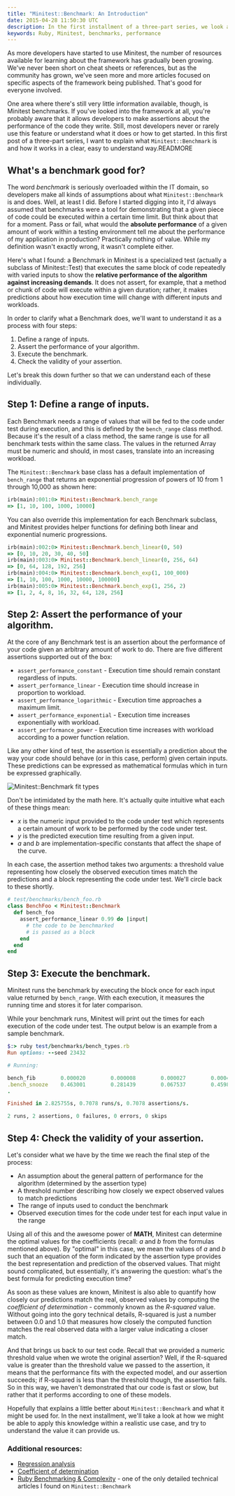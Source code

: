 ```yaml
---
title: "Minitest::Benchmark: An Introduction"
date: 2015-04-28 11:50:30 UTC
description: In the first installment of a three-part series, we look at Minitest::Benchmark to find out how it works and what it's good for.
keywords: Ruby, Minitest, benchmarks, performance
---
```

As more developers have started to use Minitest, the number of resources available for learning about the framework has gradually been growing.  We've never been short on cheat sheets or references, but as the community has grown, we've seen more and more articles focused on specific aspects of the framework being published.  That's good for everyone involved.

One area where there's still very little information available, though, is Minitest benchmarks.  If you've looked into the framework at all, you're probably aware that it allows developers to make assertions about the performance of the code they write.  Still, most developers never or rarely use this feature or understand what it does or how to get started.  In this first post of a three-part series, I want to explain what `Minitest::Benchmark` is and how it works in a clear, easy to understand way.READMORE

## What's a benchmark good for?

The word *benchmark* is seriously overloaded within the IT domain, so developers make all kinds of assumptions about what `Minitest::Benchmark` is and does.  Well, at least I did.  Before I started digging into it, I'd always assumed that benchmarks were a tool for demonstrating that a given piece of code could be executed within a certain time limit.  But think about that for a moment.  Pass or fail, what would the **absolute performance** of a given amount of work within a testing environment tell me about the performance of my application in production?  Practically nothing of value.  While my definition wasn't exactly wrong, it wasn't complete either.

Here's what I found: a Benchmark in Minitest is a specialized test (actually a subclass of Minitest::Test) that executes the same block of code repeatedly with varied inputs to show the **relative performance of the algorithm against increasing demands**.  It does not assert, for example, that a method or chunk of code will execute within a given duration; rather, it makes predictions about how execution time will change with different inputs and workloads.

In order to clarify what a Benchmark does, we'll want to understand it as a process with four steps:

1. Define a range of inputs.
2. Assert the performance of your algorithm.
3. Execute the benchmark.
4. Check the validity of your assertion.

Let's break this down further so that we can understand each of these individually.

## Step 1: Define a range of inputs.

Each Benchmark needs a range of values that will be fed to the code under test during execution, and this is defined by the `bench_range` class method.  Because it's the result of a class method, the same range is use for all benchmark tests within the same class.  The values in the returned Array must be numeric and should, in most cases, translate into an increasing workload.

The `Minitest::Benchmark` base class has a default implementation of `bench_range` that returns an exponential progression of powers of 10 from 1 through 10,000 as shown here:

```ruby
irb(main):001:0> Minitest::Benchmark.bench_range
=> [1, 10, 100, 1000, 10000]
```

You can also override this implementation for each Benchmark subclass, and Minitest provides helper functions for defining both linear and exponential numeric progressions.

```ruby
irb(main):002:0> Minitest::Benchmark.bench_linear(0, 50)
=> [0, 10, 20, 30, 40, 50]
irb(main):003:0> Minitest::Benchmark.bench_linear(0, 256, 64)
=> [0, 64, 128, 192, 256]
irb(main):004:0> Minitest::Benchmark.bench_exp(1, 100_000)
=> [1, 10, 100, 1000, 10000, 100000]
irb(main):005:0> Minitest::Benchmark.bench_exp(1, 256, 2)
=> [1, 2, 4, 8, 16, 32, 64, 128, 256]
```

## Step 2: Assert the performance of your algorithm.

At the core of any Benchmark test is an assertion about the performance of your code given an arbitrary amount of work to do.  There are five different assertions supported out of the box:

- `assert_performance_constant` - Execution time should remain constant regardless of inputs.
- `assert_performance_linear` - Execution time should increase in proportion to workload.
- `assert_performance_logarithmic` - Execution time approaches a maximum limit.
- `assert_performance_exponential` - Execution time increases exponentially with workload.
- `assert_performance_power` - Execution time increases with workload according to a power function relation.

Like any other kind of test, the assertion is essentially a prediction about the way your code should behave (or in this case, perform) given certain inputs.  These predictions can be expressed as mathematical formulas which in turn be expressed graphically.

<div class="w-full max-w-2xl p-6 mx-auto dark:my-6 dark:bg-white">
  <img src="/images/benchmark_fits.png" title="Minitest::Benchmark fit types" alt="Minitest::Benchmark fit types" class="w-full" />
</div>

Don't be intimidated by the math here.  It's actually quite intuitive what each of these things mean:

* *x* is the numeric input provided to the code under test which represents a certain amount of work to be performed by the code under test.
* *y* is the predicted execution time resulting from a given input.
* *a* and *b* are implementation-specific constants that affect the shape of the curve.

In each case, the assertion method takes two arguments: a threshold value representing how closely the observed execution times match the predictions and a block representing the code under test.  We'll circle back to these shortly.

```ruby
# test/benchmarks/bench_foo.rb
class BenchFoo < Minitest::Benchmark
  def bench_foo
    assert_performance_linear 0.99 do |input|
      # the code to be benchmarked
      # is passed as a block
    end
  end
end
```

## Step 3: Execute the benchmark.

Minitest runs the benchmark by executing the block once for each input value returned by `bench_range`.  With each execution, it measures the running time and stores it for later comparison.

While your benchmark runs, Minitest will print out the times for each execution of the code under test.  The output below is an example from a sample benchmark.

```ruby
$:> ruby test/benchmarks/bench_types.rb
Run options: --seed 23432

# Running:

bench_fib        0.000020        0.000008        0.000027        0.000447
.bench_snooze    0.463001        0.281439        0.067537        0.459881
.

Finished in 2.825755s, 0.7078 runs/s, 0.7078 assertions/s.

2 runs, 2 assertions, 0 failures, 0 errors, 0 skips
```

## Step 4: Check the validity of your assertion.

Let's consider what we have by the time we reach the final step of the process:

* An assumption about the general pattern of performance for the algorithm (determined by the assertion type)
* A threshold number describing how closely we expect observed values to match predictions
* The range of inputs used to conduct the benchmark
* Observed execution times for the code under test for each input value in the range

Using all of this and the awesome power of **MATH**, Minitest can determine the optimal values for the coefficients (recall: *a* and *b* from the formulas mentioned above).  By "optimal" in this case, we mean the values of *a* and *b* such that an equation of the form indicated by the assertion type provides the best representation and prediction of the observed values.  That might sound complicated, but essentially, it's answering the question: what's the best formula for predicting execution time?

As soon as these values are known, Minitest is also able to quantify how closely our predictions match the real, observed values by computing the *coefficient of determination* - commonly known as the *R-squared* value.  Without going into the gory technical details, R-squared is just a number between 0.0 and 1.0 that measures how closely the computed function matches the real observed data with a larger value indicating a closer match.

And that brings us back to our test code.  Recall that we provided a numeric threshold value when we wrote the original assertion?  Well, if the R-squared value is greater than the threshold value we passed to the assertion, it means that the performance fits with the expected model, and our assertion succeeds; if R-squared is less than the threshold though, the assertion fails.  So in this way, we haven't demonstrated that our code is fast or slow, but rather that it performs according to one of these models.


Hopefully that explains a little better about `Minitest::Benchmark` and what it might be used for.  In the next installment, we'll take a look at how we might be able to apply this knowledge within a realistic use case, and try to understand the value it can provide us.

### Additional resources:

* [Regression analysis](https://en.wikipedia.org/wiki/Regression_analysis)
* [Coefficient of determination](https://en.wikipedia.org/wiki/Coefficient_of_determination)
* [Ruby Benchmarking & Complexity](http://www.revision-zero.org/benchmarking) - one of the only detailed technical articles I found on `Minitest::Benchmark`

